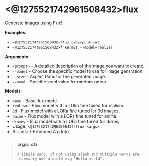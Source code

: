 # <@1275521742961508432>flux
Generate Images using Flux!<br/>

**Examples:**<br/>
- `<@1275521742961508432>flux cyberpunk cat`<br/>
- `<@1275521742961508432>f kermit --model=realism`<br/>

**Arguments:**<br/>
- `<prompt>` - A detailed description of the image you want to create.<br/>
- `--model` - Choose the specific model to use for image generation.<br/>
- `--size` - Aspect Ratio for the generated image.<br/>
- `--seed` - Specific seed value for randomization.<br/>

**Models:**<br/>
- `base` - Base flux model.<br/>
- `realism` - Flux model with a LORa fine tuned for realism.<br/>
- `3d` - Flux model with a LORa fine tuned for 3d images.<br/>
- `anime` - Flux model with a LORa fine tuned for anime.<br/>
- `disney` - Flux model with a LORa fine tuned for disney.<br/>
 - Usage: `<@1275521742961508432>flux <args>`
 - Aliases: `f`
Extended Arg Info
> ### args: str
> ```
> A single word, if not using slash and multiple words are necessary use a quote e.g "Hello world".
> ```
